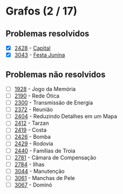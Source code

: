 # Grafos (2 / 17)



## Problemas resolvidos

- [x]  [2428](https://www.beecrowd.com.br/judge/pt/problems/view/2428) - [Capital](https://github.com/potigol/beecrowd/blob/master/src/2400/2428.poti)
- [x]  [3043](https://www.beecrowd.com.br/judge/pt/problems/view/3043) - [Festa Junina](https://github.com/potigol/beecrowd/blob/master/src/3000/3043.poti)

## Problemas não resolvidos

- [ ]  [1928](https://www.beecrowd.com.br/judge/pt/problems/view/1928) - Jogo da Memória
- [ ]  [2190](https://www.beecrowd.com.br/judge/pt/problems/view/2190) - Rede Ótica
- [ ]  [2300](https://www.beecrowd.com.br/judge/pt/problems/view/2300) - Transmissão de Energia
- [ ]  [2372](https://www.beecrowd.com.br/judge/pt/problems/view/2372) - Reunião
- [ ]  [2404](https://www.beecrowd.com.br/judge/pt/problems/view/2404) - Reduzindo Detalhes em um Mapa
- [ ]  [2412](https://www.beecrowd.com.br/judge/pt/problems/view/2412) - Tarzan
- [ ]  [2419](https://www.beecrowd.com.br/judge/pt/problems/view/2419) - Costa
- [ ]  [2426](https://www.beecrowd.com.br/judge/pt/problems/view/2426) - Bomba
- [ ]  [2429](https://www.beecrowd.com.br/judge/pt/problems/view/2429) - Rodovia
- [ ]  [2440](https://www.beecrowd.com.br/judge/pt/problems/view/2440) - Famílias de Troia
- [ ]  [2781](https://www.beecrowd.com.br/judge/pt/problems/view/2781) - Câmara de Compensação
- [ ]  [2784](https://www.beecrowd.com.br/judge/pt/problems/view/2784) - Ilhas
- [ ]  [3044](https://www.beecrowd.com.br/judge/pt/problems/view/3044) - Manutenção
- [ ]  [3061](https://www.beecrowd.com.br/judge/pt/problems/view/3061) - Manchas de Pele
- [ ]  [3067](https://www.beecrowd.com.br/judge/pt/problems/view/3067) - Dominó